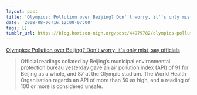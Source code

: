 ```yaml
---
layout: post
title: 'Olympics: Pollution over Beijing? Don''t worry, it''s only mist, say officials'
date: '2008-08-06T16:12:00-07:00'
tags: []
tumblr_url: https://blog.horizon-nigh.org/post/44979782/olympics-pollution-over-beijing-dont-worry
---
```

[Olympics: Pollution over Beijing? Don't worry, it's only mist, say officials](http://www.guardian.co.uk/sport/2008/aug/06/olympics2008.china)  

> Official readings collated by Beijing’s municipal environmental protection bureau yesterday gave an air pollution index (API) of 91 for Beijing as a whole, and 87 at the Olympic stadium. The World Health Organisation regards an API of more than 50 as high, and a reading of 100 or more is considered unsafe.

